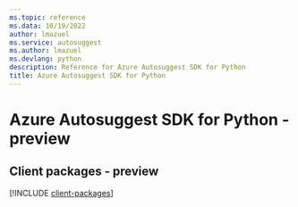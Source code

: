 ```yaml
---
ms.topic: reference
ms.data: 10/19/2022
author: lmazuel
ms.service: autosuggest
ms.author: lmazuel
ms.devlang: python
description: Reference for Azure Autosuggest SDK for Python
title: Azure Autosuggest SDK for Python
---
```

# Azure Autosuggest SDK for Python - preview

## Client packages - preview
[!INCLUDE [client-packages](autosuggest-client-index.md)]
